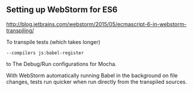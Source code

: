 

## Setting up WebStorm for ES6

http://blog.jetbrains.com/webstorm/2015/05/ecmascript-6-in-webstorm-transpiling/


To transpile tests (which takes longer)

```
--compilers js:babel-register
```

to The Debug/Run configurations for Mocha.

With WebStorm automatically running Babel in the background on file changes, tests run quicker
when run directly from the transpiled sources.